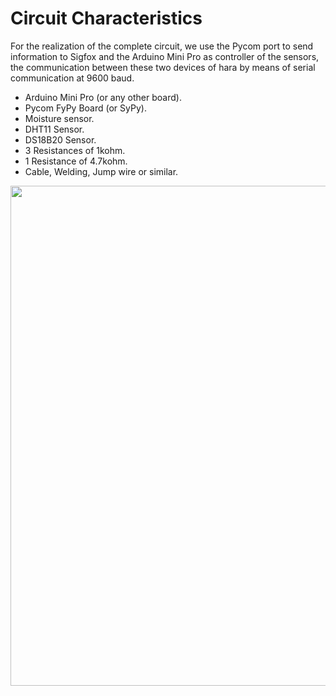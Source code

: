 # Circuit Characteristics

For the realization of the complete circuit, we use the Pycom port to send information to Sigfox and the Arduino Mini Pro as controller of the sensors, the communication between these two devices of hara by means of serial communication at 9600 baud.

- Arduino Mini Pro (or any other board).
- Pycom FyPy Board (or SyPy).
- Moisture sensor.
- DHT11 Sensor.
- DS18B20 Sensor.
- 3 Resistances of 1kohm.
- 1 Resistance of 4.7kohm.
- Cable, Welding, Jump wire or similar.

<img src="https://image.ibb.co/kV5VPJ/Agrofox_bb.png" width="800">

